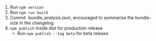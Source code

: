 1. Run `npm version`
2. Run `npm run build`
3. Commit .bundle_analysis.json, encouraged to summarize the bundle-size in the changelog
4. `npm publish` inside dist for production release
   * Run `npm publish --tag beta` for beta release

